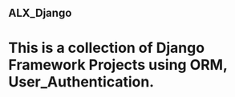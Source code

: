 ## ALX_Django

# This is a collection of Django Framework Projects using ORM, User_Authentication.

